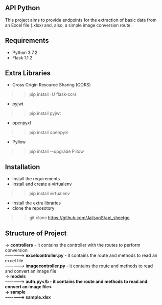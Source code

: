 ## API Python

This project aims to provide endpoints for the extraction of basic data from an Excel file (.xlsx) and, also, a simple image
conversion route.

## Requirements
- Python 3.7.2
- Flask 1.1.2 

## Extra Libraries
- Cross Origin Resource Sharing (CORS)
>> pip install -U flask-cors
- pyjwt
>> pip install pyjwt
- openpyxl
>> pip install openpyxl
- Pyllow
>> pip install --upgrade Pillow

## Installation
- Install the requirements
- Install and create a virtualenv
>> pip install virtualenv
- Install the extra libraries
- clone the reposotory
>> git clone https://github.com/JailsonS/api_sheetgo

## Structure of Project
-> <b>controllers</b> - it contains the controller with the routes to perform conversion <br>
-------> <b>excelcontroller.py</b> - it contains the route and methods to read an excel file <br>
-------> <b>imagecontroller.py</b> - it contains the route and methods to read and convert an image file <br>
-> <b>models</b> <br>
-------> <b>auth.py</b - it contains the route and methods to read and convert an image file> <br>
-> <b>sample</b> <br>
-------> <b>sample.xlsx</b> <br>